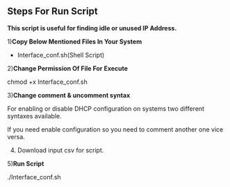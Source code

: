 ## **Steps For Run Script**

**This script is useful for finding idle or unused IP Address.**
 

1)**Copy Below Mentioned Files In Your System**

 * Interface_conf.sh(Shell Script)

2)**Change Permission Of File For Execute**

chmod +x Interface_conf.sh

3)**Change comment & uncomment syntax**

For enabling or disable DHCP configuration on systems two different syntaxes available. 

If you need enable configuration so you need to comment another one vice versa.   

4) Download input csv for script.  

5)**Run Script**

./Interface_conf.sh

